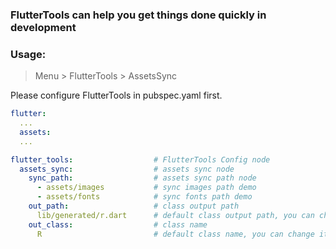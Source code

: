 ### FlutterTools can help you get things done quickly in development

### Usage:

> Menu > FlutterTools > AssetsSync <br>

Please configure FlutterTools in pubspec.yaml first. <br>
```yaml
flutter:
  ...
  assets:
  ...

flutter_tools:                  # FlutterTools Config node
  assets_sync:                  # assets sync node
    sync_path:                  # assets sync path node
      - assets/images           # sync images path demo
      - assets/fonts            # sync fonts path demo
    out_path:                   # class output path
      lib/generated/r.dart      # default class output path, you can change it
    out_class:                  # class name
      R                         # default class name, you can change it

```